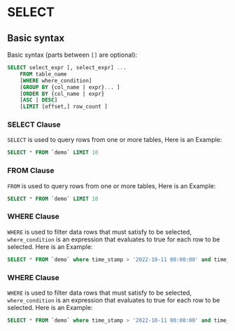 # SELECT

## Basic syntax

Basic syntax (parts between `[]` are optional):

```sql
SELECT select_expr [, select_expr] ...
    FROM table_name
    [WHERE where_condition]
    [GROUP BY {col_name | expr}... ]
    [ORDER BY {col_name | expr}
    [ASC | DESC]
    [LIMIT [offset,] row_count ]
```

### SELECT Clause
`SELECT` is used to query rows from one or more tables, Here is an Example:

```sql
SELECT * FROM `demo` LIMIT 10
```

### FROM Clause
`FROM` is used to query rows from one or more tables, Here is an Example:

```sql
SELECT * FROM `demo` LIMIT 10
```

### WHERE Clause
`WHERE` is used to filter data rows that must satisfy to be selected, `where_condition` is an expression that evaluates to true for each row to be selected. Here is an Example:

```sql
SELECT * FROM `demo` where time_stamp > '2022-10-11 00:00:00' and time_stamp < '2022-10-12 00:00:00' LIMIT 10
```

### WHERE Clause
`WHERE` is used to filter data rows that must satisfy to be selected, `where_condition` is an expression that evaluates to true for each row to be selected. Here is an Example:

```sql
SELECT * FROM `demo` where time_stamp > '2022-10-11 00:00:00' and time_stamp < '2022-10-12 00:00:00' LIMIT 10
```

